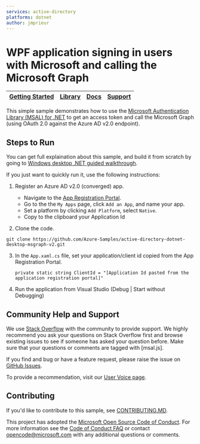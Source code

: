 ```yaml
---
services: active-directory
platforms: dotnet
author: jmprieur
---
```



# WPF application signing in users with Microsoft and calling the Microsoft Graph

| [Getting Started](https://apps.dev.microsoft.com/portal/register-app)| [Library](https://github.com/AzureAD/microsoft-authentication-library-for-dotnet) | [Docs](https://aka.ms/aaddev) | [Support](README.md#community-help-and-support) 
| --- | --- | --- | --- |

This simple sample demonstrates how to use the [Microsoft Authentication Library (MSAL) for .NET](https://github.com/AzureAD/microsoft-authentication-library-for-dotnet) to get an access token and call the Microsoft Graph (using OAuth 2.0 against the Azure AD v2.0 endpoint).

## Steps to Run

You can get full explaination about this sample, and build it from scratch by going to [Windows desktop .NET guided walkthrough](https://docs.microsoft.com/azure/active-directory/develop/guidedsetups/active-directory-mobileanddesktopapp-windowsdesktop-intro).

If you just want to quickly run it, use the following instructions:

1. Register an Azure AD v2.0 (converged) app. 
    - Navigate to the [App Registration Portal](https://identity.microsoft.com). 
    - Go to the the `My Apps` page, click `Add an App`, and name your app.  
    - Set a platform by clicking `Add Platform`, select `Native`.
    - Copy to the clipboard your Application Id

2. Clone the code.
  ```
  git clone https://github.com/Azure-Samples/active-directory-dotnet-desktop-msgraph-v2.git
  ```

3. In the `App.xaml.cs` file, set your application/client id copied from the App Registration Portal.

    ``private static string ClientId = "[Application Id pasted from the application registration portal]"``

4. Run the application from Visual Studio (Debug | Start without Debugging)

## Community Help and Support

We use [Stack Overflow](http://stackoverflow.com/questions/tagged/msal) with the community to provide support. We highly recommend you ask your questions on Stack Overflow first and browse existing issues to see if someone has asked your question before. Make sure that your questions or comments are tagged with [msal.js].

If you find and bug or have a feature request, please raise the issue on [GitHub Issues](../../issues). 

To provide a recommendation, visit our [User Voice page](https://feedback.azure.com/forums/169401-azure-active-directory).

## Contributing

If you'd like to contribute to this sample, see [CONTRIBUTING.MD](/CONTRIBUTING.md).

This project has adopted the [Microsoft Open Source Code of Conduct](https://opensource.microsoft.com/codeofconduct/). For more information see the [Code of Conduct FAQ](https://opensource.microsoft.com/codeofconduct/faq/) or contact [opencode@microsoft.com](mailto:opencode@microsoft.com) with any additional questions or comments.
